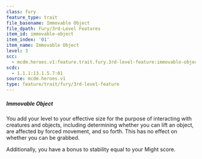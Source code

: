 ```yaml
---
class: fury
feature_type: trait
file_basename: Immovable Object
file_dpath: Fury/3rd-Level Features
item_id: immovable-object
item_index: '01'
item_name: Immovable Object
level: 3
scc:
  - mcdm.heroes.v1:feature.trait.fury.3rd-level-feature:immovable-object
scdc:
  - 1.1.1:13.1.5.7:01
source: mcdm.heroes.v1
type: feature/trait/fury/3rd-level-feature
---
```


##### Immovable Object

You add your level to your effective size for the purpose of interacting with creatures and objects, including determining whether you can lift an object, are affected by forced movement, and so forth. This has no effect on whether you can be grabbed.

Additionally, you have a bonus to stability equal to your Might score.
